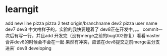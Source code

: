 # learngit
add new line
pizza
pizza 2
test origin/branchname
dev2
pizza user name
dev7
dev8
中文啥样子的，实验的我快要睡着了
dev8正在开发中。。。
commit一次后有写一行，并且add
开发完（没有merge之前的bug002修复）看看master合并dev8的时候会不会在一起
果然有冲突，应该在dev8提交之前merge主分支进来`
dev8 developing
